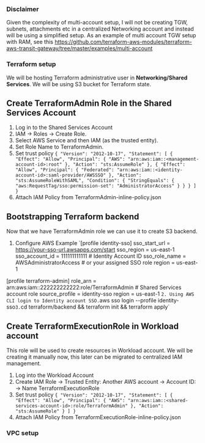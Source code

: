 ### Disclaimer

Given the complexity of multi-account setup, I will not be creating TGW, subnets, attachments etc in a centralized Networking account and instead will be using a simplified setup.
As an example of multi account TGW setup with RAM, see this https://github.com/terraform-aws-modules/terraform-aws-transit-gateway/tree/master/examples/multi-account

### Terraform setup

We will be hosting Terraform administrative user in **Networking/Shared Services**.
We will be using S3 bucket for Terraform state.

## Create TerraformAdmin Role in the Shared Services Account

1. Log in to the Shared Services Account
2. IAM  -> Roles -> Create Role.
3. Select AWS Service and then IAM (as the trusted entity).
4. Set Role Name to TerraformAdmin.
5. Set trust policy
`{
  "Version": "2012-10-17",
  "Statement": [
    {
      "Effect": "Allow",
      "Principal": {
        "AWS": "arn:aws:iam::<management-account-id>:root"
      },
      "Action": "sts:AssumeRole"
    },
    {
      "Effect": "Allow",
      "Principal": {
        "Federated": "arn:aws:iam::<identity-account-id>:saml-provider/AWSSSO"
      },
      "Action": "sts:AssumeRoleWithSAML",
      "Condition": {
        "StringEquals": {
          "aws:RequestTag/sso:permission-set": "AdministratorAccess"
        }
      }
    }
  ]
}`
6. Attach IAM Policy from TerraformAdmin-inline-policy.json

## Bootstrapping Terraform backend

Now that we have TerraformAdmin role we can use it to create S3 backend.

1. Configure AWS
 Example 
 `[profile identity-sso]
sso_start_url = https://your-sso-url.awsapps.com/start
sso_region    = us-east-1
sso_account_id = 111111111111 # Identity Account ID
sso_role_name = AWSAdministratorAccess # or your assigned SSO role
region        = us-east-1

[profile terraform-admin]
role_arn = arn:aws:iam::222222222222:role/TerraformAdmin # Shared Services account role
source_profile = identity-sso
region = us-east-1
`
2. Using AWS CLI login to Identity account SSO.
`aws sso login --profile identity-sso`
3. `cd terraform/backend && terraform init && terraform apply`

## Create TerraformExecutionRole in Workload account
This role will be used to create resources in Workload account. We will be creating it manually now, this later can be migrated to centralized IAM management.

1. Log into the Workload Account
2. Create IAM Role -> Trusted Entity: Another AWS account -> Account ID: <Shared Services Account ID> -> Name TerraformExecutionRole
3. Set trust policy
`{
  "Version": "2012-10-17",
  "Statement": [
    {
      "Effect": "Allow",
      "Principal": {
        "AWS": "arn:aws:iam::<shared-services-account-id>:role/TerraformAdmin"
      },
      "Action": "sts:AssumeRole"
    }
  ]
}`
4. Attach IAM Policy from TerraformExecutionRole-inline-policy.json
	
### VPC setup